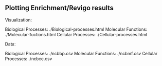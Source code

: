## Plotting Enrichment/Revigo results

Visualization:

Biological Processes: ./Biological-processes.html
Molecular Functions: ./Molecular-fuctions.html
Cellular Processes: ./Cellular-processes.html

Data: 

Biological Processes: ./ncbbp.csv
Molecular Functions: ./ncbmf.csv
Cellular Processes: ./ncbcc.csv

